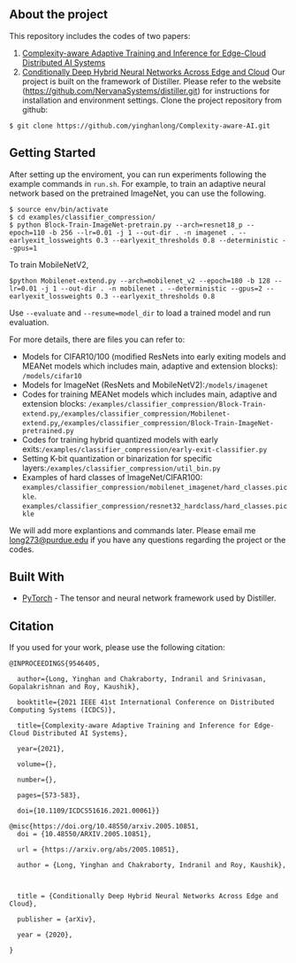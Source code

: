 

## About the project
This repository includes the codes of two papers:
1. [Complexity-aware Adaptive Training and Inference for Edge-Cloud Distributed AI Systems](https://ieeexplore.ieee.org/abstract/document/9546405)
2. [Conditionally Deep Hybrid Neural Networks Across Edge and Cloud](https://arxiv.org/abs/2005.10851)
Our project is built on the framework of Distiller. Please refer to the website (https://github.com/NervanaSystems/distiller.git) for instructions for installation and environment settings.
Clone the project repository from github:
```
$ git clone https://github.com/yinghanlong/Complexity-aware-AI.git
```

## Getting Started
 After setting up the enviroment, you can run experiments following the example commands in ```run.sh```. For example, to train an adaptive neural network based on the pretrained ImageNet, you can use the following.

```
$ source env/bin/activate
$ cd examples/classifier_compression/
$ python Block-Train-ImageNet-pretrain.py --arch=resnet18_p --epoch=110 -b 256 --lr=0.01 -j 1 --out-dir . -n imagenet . --earlyexit_lossweights 0.3 --earlyexit_thresholds 0.8 --deterministic --gpus=1
```
To train MobileNetV2,
```
$python Mobilenet-extend.py --arch=mobilenet_v2 --epoch=180 -b 128 --lr=0.01 -j 1 --out-dir . -n mobilenet . --deterministic --gpus=2 --earlyexit_lossweights 0.3 --earlyexit_thresholds 0.8
```

Use ```--evaluate``` and ```--resume=model_dir``` to load a trained model and run evaluation.

For more details, there are files you can refer to:
+ Models for CIFAR10/100 (modified ResNets into early exiting models and MEANet models which includes main, adaptive and extension blocks): ```/models/cifar10```
+ Models for ImageNet (ResNets and MobileNetV2):```/models/imagenet```
+ Codes for training MEANet models which includes main, adaptive and extension blocks: ```/examples/classifier_compression/Block-Train-extend.py```,```/examples/classifier_compression/Mobilenet-extend.py```,```/examples/classifier_compression/Block-Train-ImageNet-pretrained.py```
+ Codes for training hybrid quantized models with early exits:```/examples/classifier_compression/early-exit-classifier.py```
+ Setting K-bit quantization or binarization for specific layers:```/examples/classifier_compression/util_bin.py```
+ Examples of hard classes of ImageNet/CIFAR100:  ```examples/classifier_compression/mobilenet_imagenet/hard_classes.pickle```. ```examples/classifier_compression/resnet32_hardclass/hard_classes.pickle```

We will add more explantions and commands later. Please email me long273@purdue.edu if you have any questions regarding the project or the codes.


## Built With

* [PyTorch](http://pytorch.org/) - The tensor and neural network framework used by Distiller.



## Citation

If you used for your work, please use the following citation:

```
@INPROCEEDINGS{9546405,

  author={Long, Yinghan and Chakraborty, Indranil and Srinivasan, Gopalakrishnan and Roy, Kaushik},

  booktitle={2021 IEEE 41st International Conference on Distributed Computing Systems (ICDCS)}, 

  title={Complexity-aware Adaptive Training and Inference for Edge-Cloud Distributed AI Systems}, 

  year={2021},

  volume={},

  number={},

  pages={573-583},

  doi={10.1109/ICDCS51616.2021.00061}}

@misc{https://doi.org/10.48550/arxiv.2005.10851,
  doi = {10.48550/ARXIV.2005.10851},
  
  url = {https://arxiv.org/abs/2005.10851},
  
  author = {Long, Yinghan and Chakraborty, Indranil and Roy, Kaushik},
  
  
  
  title = {Conditionally Deep Hybrid Neural Networks Across Edge and Cloud},
  
  publisher = {arXiv},
  
  year = {2020},
  
}

```
